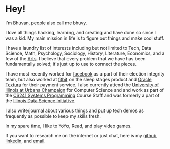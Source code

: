 # Hey!

I'm Bhuvan, people also call me bhuvy.

I love all things hacking, learning, and creating and have done so since I was a kid. My main mission in life is to figure out things and make cool stuff.

I have a laundry list of interests including but not limited to Tech, Data Science, Math, Psychology, Sociology, History, Literature, Economics, and a few of the [Arts](/ikebana).
I believe that every problem that we have has been fundamentally solved; it's just up to use to connect the pieces.

I have most recently worked for [facebook](https://www.facebook.com) as a part of their election integrity team, but also worked at [fitbit](https://www.fitbit.com/home) on the sleep stages product and [Oracle Textura](https://www.oracle.com/applications/primavera/products/textura-payment-management/) for their payment service. I also currently attend the [University of Illinois at Urbana Champaign](https://www.illinois.edu) for Computer Science and and work as part of the [CS241 Systems Programming](http://cs241.cs.illinois.edu/) Course Staff and was formerly a part of the [Illinois Data Science Initiative](https://idsi.illinois.edu/news/).

I also write/journal about various things and put up tech demos as frequently as possible to keep my skills fresh.

In my spare time, I like to YoYo, Read, and play video games.

If you want to research me on the internet or just chat, here is my [github](https://github.com/bhuvy2/), [linkedin](https://www.linkedin.com/in/bhuvy2/), and [email](mailto:bhuvan.venkatesh21@gmail.com).
